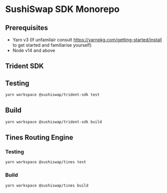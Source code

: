 # SushiSwap SDK Monorepo

## Prerequisites

- Yarn v3 (If unfamilair consult https://yarnpkg.com/getting-started/install to get started and familiarise yourself)
- Node v14 and above

## Trident SDK

## Testing

```sh 
yarn workspace @sushiswap/trident-sdk test
```

## Build

```sh 
yarn workspace @sushiswap/trident-sdk build
```

## Tines Routing Engine

### Testing

```sh 
yarn workspace @sushiswap/tines test
```

### Build

```sh 
yarn workspace @sushiswap/tines build
```